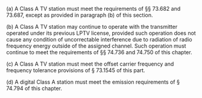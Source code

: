 (a) A Class A TV station must meet the requirements of §§ 73.682 and 73.687, except as provided in paragraph (b) of this section.

(b) A Class A TV station may continue to operate with the transmitter operated under its previous LPTV license, provided such operation does not cause any condition of uncorrectable interference due to radiation of radio frequency energy outside of the assigned channel. Such operation must continue to meet the requirements of §§ 74.736 and 74.750 of this chapter.

(c) A Class A TV station must meet the offset carrier frequency and frequency tolerance provisions of § 73.1545 of this part.
              

(d) A digital Class A station must meet the emission requirements of § 74.794 of this chapter.

